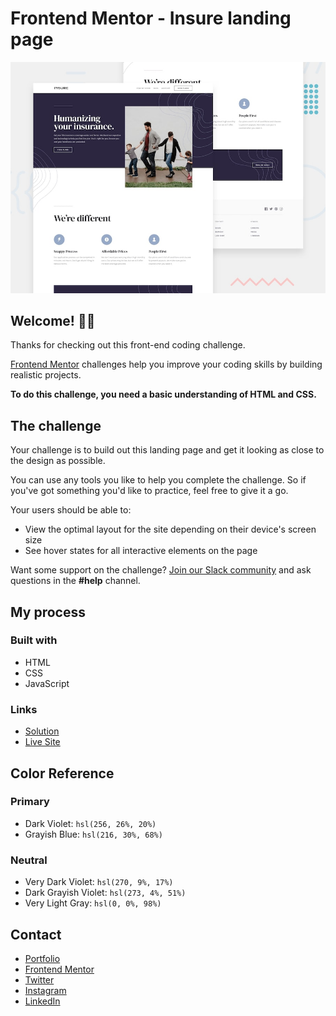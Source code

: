 # Frontend Mentor - Insure landing page

![Design preview for the Insure landing page coding challenge](./design/desktop-preview.jpg)

## Welcome! 👋🏻

Thanks for checking out this front-end coding challenge.

[Frontend Mentor](https://www.frontendmentor.io) challenges help you improve your coding skills by building realistic projects.

**To do this challenge, you need a basic understanding of HTML and CSS.**

## The challenge

Your challenge is to build out this landing page and get it looking as close to the design as possible.

You can use any tools you like to help you complete the challenge. So if you've got something you'd like to practice, feel free to give it a go.

Your users should be able to:

- View the optimal layout for the site depending on their device's screen size
- See hover states for all interactive elements on the page

Want some support on the challenge? [Join our Slack community](https://www.frontendmentor.io/slack) and ask questions in the **#help** channel.

## My process

### Built with

- HTML
- CSS
- JavaScript

### Links

- [Solution](https://www.frontendmentor.io/solutions/insure-landing-page-Ukus9UKxPl)
- [Live Site](https://aimarbustamante.github.io/Insure-landing-page/)

## Color Reference

### Primary

- Dark Violet: `hsl(256, 26%, 20%)`
- Grayish Blue: `hsl(216, 30%, 68%)`

### Neutral

- Very Dark Violet: `hsl(270, 9%, 17%)`
- Dark Grayish Violet: `hsl(273, 4%, 51%)`
- Very Light Gray: `hsl(0, 0%, 98%)`

## Contact

- [Portfolio](https://aimarbusta.netlify.app/)
- [Frontend Mentor](https://www.frontendmentor.io/profile/AimarBustamante)
- [Twitter](https://twitter.com/aimarBusta)
- [Instagram](https://www.instagram.com/aimarbusta.dev/)
- [LinkedIn](https://www.linkedin.com/in/aimarbustamante/)
